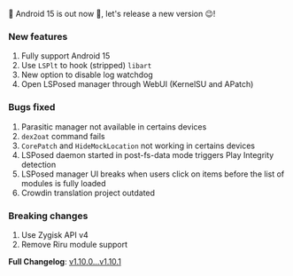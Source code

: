 🎉 Android 15 is out now 🎉, let's release a new version 😉!

### New features
1. Fully support Android 15
2. Use `LSPlt` to hook (stripped) `libart`
3. New option to disable log watchdog
4. Open LSPosed manager through WebUI (KernelSU and APatch)

### Bugs fixed
1. Parasitic manager not available in certains devices
2. `dex2oat` command fails
3. `CorePatch` and `HideMockLocation` not working in certains devices
4. LSPosed daemon started in post-fs-data mode triggers Play Integrity detection
5. LSPosed manager UI breaks when users click on items before the list of modules is fully loaded
6. Crowdin translation project outdated

### Breaking changes
1. Use Zygisk API v4
2. Remove Riru module support

**Full Changelog**: [v1.10.0...v1.10.1](https://github.com/luckyzyx/LSPosed/compare/v1.10.0...v1.10.1)
